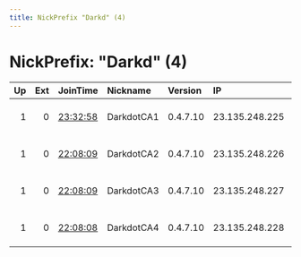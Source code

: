 ```yaml
---
title: NickPrefix "Darkd" (4)
---
```


# NickPrefix: "Darkd" (4)

|   Up |   Ext | JoinTime                                                                                              | Nickname   | Version   | IP             | AS      | CC   |   ORp |   Dirp | OS    | Contact               |   eFamMembers |
|-----:|------:|:------------------------------------------------------------------------------------------------------|:-----------|:----------|:---------------|:--------|:-----|------:|-------:|:------|:----------------------|--------------:|
|    1 |     0 | [23:32:58](https://nusenu.github.io/OrNetStats/w/relay/91635D7A23D063FA0B1434B7A7CC5E5A738BDD45.html) | DarkdotCA1 | 0.4.7.10  | 23.135.248.225 | DARKDOT | us   |   443 |      0 | Linux | admin darkdot dot com |             4 |
|    1 |     0 | [22:08:09](https://nusenu.github.io/OrNetStats/w/relay/D7F6418258F77E968E6DD0913045CF25A6548318.html) | DarkdotCA2 | 0.4.7.10  | 23.135.248.226 | DARKDOT | us   |   443 |      0 | Linux | admin darkdot dot com |             4 |
|    1 |     0 | [22:08:09](https://nusenu.github.io/OrNetStats/w/relay/9689DAFDA3750DBA1089B2A59E3388ECD52C2919.html) | DarkdotCA3 | 0.4.7.10  | 23.135.248.227 | DARKDOT | us   |   443 |      0 | Linux | admin darkdot dot com |             4 |
|    1 |     0 | [22:08:08](https://nusenu.github.io/OrNetStats/w/relay/948943AE60917527EC606025E8EFB058EFA6ED50.html) | DarkdotCA4 | 0.4.7.10  | 23.135.248.228 | DARKDOT | us   |   443 |      0 | Linux | admin darkdot dot com |             4 |
